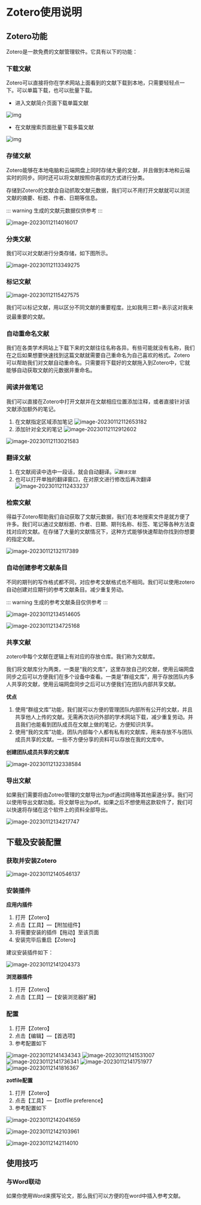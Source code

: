 # Zotero使用说明

## Zotero功能

Zotero是一款免费的文献管理软件。它具有以下的功能：

### 下载文献

Zotero可以直接将你在学术网站上面看到的文献下载到本地，只需要轻轻点一下。可以单篇下载，也可以批量下载。

* 进入文献简介页面下载单篇文献

![img](../../.vuepress/public/v2-ffb53b1ba5b27fff8e5dd3993bd92460_b.jpg)

* 在文献搜索页面批量下载多篇文献

![img](../../.vuepress/public/v2-68f4036b18315d0080c6df89bc3e38d7_b.jpg)

### 存储文献

Zotero能够在本地电脑和云端网盘上同时存储大量的文献，并且做到本地和云端实时的同步。同时还可以将文献按照你喜欢的方式进行分类。

存储到Zotero的文献会自动抓取文献元数据，我们可以不用打开文献就可以浏览文献的摘要、标题、作者、日期等信息。

::: warning
生成的文献元数据仅供参考
:::

![image-20230112114016017](../../.vuepress/public/image-20230112114016017.png)

### 分类文献

我们可以对文献进行分类存储，如下图所示。

![image-20230112113349275](../../.vuepress/public/image-20230112113349275.png)

### 标记文献

![image-20230112115427575](../../.vuepress/public/image-20230112115427575.png)

我们可以标记文献，用以区分不同文献的重要程度。比如我用三颗⭐表示这对我来说最重要的文献。

### 自动重命名文献

我们在各类学术网站上下载下来的文献往往名称各异。有些可能就没有名称，我们在之后如果想要快速找到这篇文献就需要自己重命名为自己喜欢的格式。Zotero可以帮助我们对文献自动重命名。只需要将下载好的文献拖入到Zotero中，它就能够自动获取文献的元数据并重命名。

### 阅读并做笔记

我们可以直接在Zotero中打开文献并在文献相应位置添加注释，或者直接针对该文献添加额外的笔记。

1. 在文献指定区域添加笔记
![image-20230112112653182](../../.vuepress/public/image-20230112112653182.png)
2. 添加针对全文的笔记
![image-20230112112912602](../../.vuepress/public/image-20230112112912602.png)

![image-20230112113021583](../../.vuepress/public/image-20230112113021583.png)

### 翻译文献

1. 在文献阅读中选中一段话，就会自动翻译。<img src="../../.vuepress/public/image-20230112112126340.png" alt="翻译文献" style="zoom:80%;" />
2. 也可以打开单独的翻译窗口，在对原文进行修改后再次翻译![image-20230112112433237](../../.vuepress/public/image-20230112112433237.png)

### 检索文献

得益于Zotero帮助我们自动获取了文献元数据，我们在本地搜索文件是就方便了许多。我们可以通过文献标题、作者、日期、期刊名称、标签、笔记等各种方法查找对应的文献。在存储了大量的文献情况下，这种方式能够快速帮助你找到你想要的指定文献。

![image-20230112132117389](../../.vuepress/public/image-20230112132117389.png)

### 自动创建参考文献条目

不同的期刊的写作格式都不同，对应参考文献格式也不相同。我们可以使用zotero自动创建对应期刊的参考文献条目。减少重复劳动。

::: warning
生成的参考文献条目仅供参考
:::

![image-20230112134514605](../../.vuepress/public/image-20230112134514605.png)

![image-20230112134725168](../../.vuepress/public/image-20230112134725168.png)

### 共享文献

zotero中每个文献在逻辑上有对应的存放仓库。我们称为文献库。

我们将文献库分为两类，一类是“我的文库”，这里存放自己的文献，使用云端网盘同步之后可以方便我们在多个设备中查看。一类是“群组文库”，用于存放团队内多人共享的文献，使用云端网盘同步之后可以方便我们在团队内部共享文献。

**优点**

1. 使用“群组文库”功能，我们就可以方便的管理团队内部所有公开的文献，并且共享他人上传的文献。无需再次访问外部的学术网站下载，减少重复劳动。并且我们也能看到团队成员在文献上做的笔记，方便知识共享。
2. 使用“我的文库”功能，团队内部每个人都有私有的文献库，用来存放不与团队成员共享的文献。一些不方便分享的资料可以存放在我的文库中。

**创建团队成员共享的文献库**

![image-20230112132338584](../../.vuepress/public/image-20230112132338584.png)

### 导出文献

如果我们需要将由Zotreo管理的文献导出为pdf通过网络等其他渠道分享。我们可以使用导出文献功能。将文献导出为pdf。如果之后不想使用这款软件了，我们可以快速将存储在这个软件上的资料全部导出。

![image-20230112134217747](../../.vuepress/public/image-20230112134217747.png)

## 下载及安装配置

### 获取并安装Zotero

![image-20230112140546137](../../.vuepress/public/image-20230112140546137.png)

### 安装插件

**应用内插件**

1. 打开【Zotero】
2. 点击【工具】—【附加组件】
3. 将需要安装的插件【拖动】至该页面
4. 安装完毕后重启【Zotero】

建议安装插件如下：

![image-20230112141204373](../../.vuepress/public/image-20230112141204373.png)

**浏览器插件**

1. 打开【Zotero】
2. 点击【工具】—【安装浏览器扩展】

### 配置

1. 打开【Zotero】
2. 点击【编辑】—【首选项】
3. 参考配置如下

![image-20230112141434343](../../.vuepress/public/image-20230112141434343.png)
![image-20230112141531007](../../.vuepress/public/image-20230112141531007.png)
![image-20230112141736341](../../.vuepress/public/image-20230112141736341.png)
![image-20230112141751977](../../.vuepress/public/image-20230112141751977.png)
![image-20230112141816367](../../.vuepress/public/image-20230112141816367.png)

**zotfile配置**
1. 打开【Zotero】
2. 点击【工具】—【zotfile preference】
3. 参考配置如下

![image-20230112142041659](../../.vuepress/public/image-20230112142041659.png)

![image-20230112142103961](../../.vuepress/public/image-20230112142103961.png)

![image-20230112142114010](../../.vuepress/public/image-20230112142114010.png)

## 使用技巧

### 与Word联动

如果你使用Word来撰写论文，那么我们可以方便的在word中插入参考文献。

